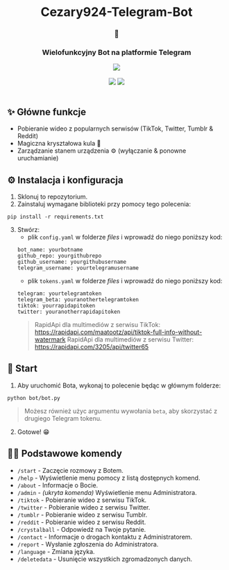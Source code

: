 <div align="center">
   <h1>Cezary924-Telegram-Bot</h1>
   <h3>🤖</h3>
   <h3>Wielofunkcyjny Bot na platformie Telegram</h3>
   <a href="https://t.me/Cezary924Bot" target="__blank"><img src="https://img.shields.io/badge/Telegram-Bot-blue.svg?logo=telegram"></a><br/><br/>
   <a href="https://github.com/Cezary924/Cezary924-Telegram-Bot/blob/master/README.md" target="__blank"><img src="https://img.shields.io/badge/lang-en-blue.svg"></a>
   <a href="https://github.com/Cezary924/Cezary924-Telegram-Bot/blob/master/README.pl-pl.md" target="__blank"><img src="https://img.shields.io/badge/lang-pl-red.svg"></a>
</div><br/>

## ✨ Główne funkcje
- Pobieranie wideo z popularnych serwisów (TikTok, Twitter, Tumblr & Reddit)
- Magiczna kryształowa kula 🔮
- Zarządzanie stanem urządzenia ⚙️ (wyłączanie & ponowne uruchamianie) 

## ⚙️ Instalacja i konfiguracja
1. Sklonuj to repozytorium.
2. Zainstaluj wymagane biblioteki przy pomocy tego polecenia:
```
pip install -r requirements.txt
```
3. Stwórz:
   - plik ```config.yaml``` w folderze *files* i wprowadź do niego poniższy kod:
   ```
   bot_name: yourbotname
   github_repo: yourgithubrepo
   github_username: yourgithubusername
   telegram_username: yourtelegramusername
   ```
   - plik ```tokens.yaml``` w folderze *files* i wprowadź do niego poniższy kod:
   ```
   telegram: yourtelegramtoken
   telegram_beta: youranothertelegramtoken
   tiktok: yourrapidapitoken
   twitter: youranotherrapidapitoken
   ```
   > RapidApi dla multimediów z serwisu TikTok: https://rapidapi.com/maatootz/api/tiktok-full-info-without-watermark
   > RapidApi dla multimediów z serwisu Twitter: https://rapidapi.com/3205/api/twitter65

## 🚀 Start
1. Aby uruchomić Bota, wykonaj to polecenie będąc w głównym folderze:
```
python bot/bot.py
```
> Możesz również użyc argumentu wywołania ```beta```, aby skorzystać z drugiego Telegram tokenu.
2. Gotowe! 😁

## 🧑‍💻 Podstawowe komendy
- ```/start``` - Zaczęcie rozmowy z Botem.
- ```/help``` - Wyświetlenie menu pomocy z listą dostępnych komend.
- ```/about``` - Informacje o Bocie.
- ```/admin``` - _(ukryta komenda)_ Wyświetlenie menu Administratora.
- ```/tiktok``` - Pobieranie wideo z serwisu TikTok.
- ```/twitter``` - Pobieranie wideo z serwisu Twitter.
- ```/tumblr``` - Pobieranie wideo z serwisu Tumblr.
- ```/reddit``` - Pobieranie wideo z serwisu Reddit.
- ```/crystalball``` - Odpowiedź na Twoje pytanie.
- ```/contact``` - Informacje o drogach kontaktu z Administratorem.
- ```/report``` - Wysłanie zgłoszenia do Administratora.
- ```/language``` - Zmiana języka.
- ```/deletedata``` - Usunięcie wszystkich zgromadzonych danych.
